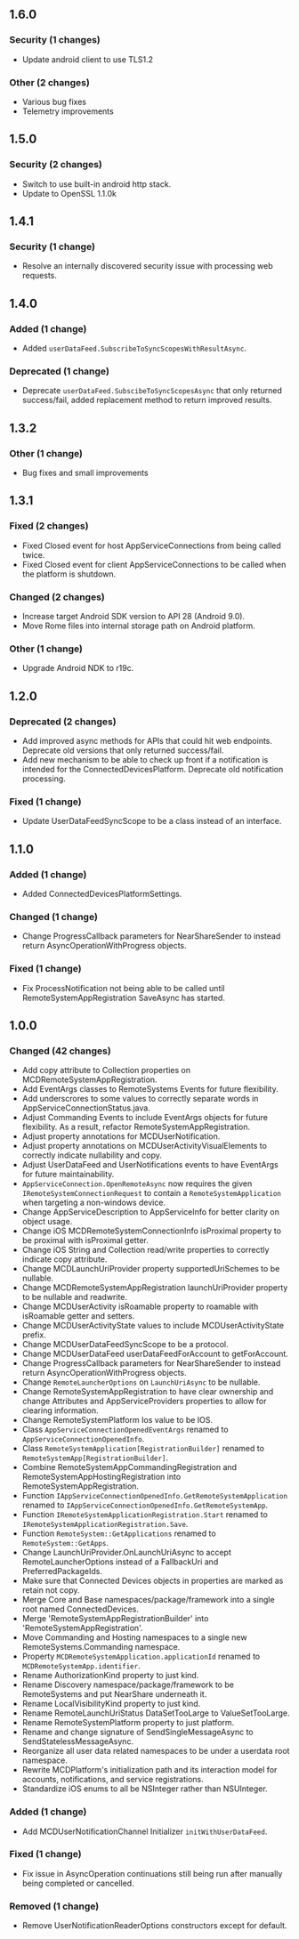 ## 1.6.0


### Security (1 changes)

- Update android client to use TLS1.2


### Other (2 changes)

- Various bug fixes 
- Telemetry improvements

## 1.5.0


### Security (2 changes)

- Switch to use built-in android http stack.
- Update to OpenSSL 1.1.0k

## 1.4.1


### Security (1 change)

- Resolve an internally discovered security issue with processing web requests.


## 1.4.0


### Added (1 change)

- Added `userDataFeed.SubscribeToSyncScopesWithResultAsync`.


### Deprecated (1 change)

- Deprecate `userDataFeed.SubscibeToSyncScopesAsync` that only returned success/fail, added replacement method to return improved results.

## 1.3.2


### Other (1 change)

- Bug fixes and small improvements

## 1.3.1


### Fixed (2 changes)

- Fixed Closed event for host AppServiceConnections from being called twice.
- Fixed Closed event for client AppServiceConnections to be called when the platform is shutdown.


### Changed (2 changes)

- Increase target Android SDK version to API 28 (Android 9.0).
- Move Rome files into internal storage path on Android platform.


### Other (1 change)

- Upgrade Android NDK to r19c.

## 1.2.0


### Deprecated (2 changes)

- Add improved async methods for APIs that could hit web endpoints. Deprecate old versions that only returned success/fail.
- Add new mechanism to be able to check up front if a notification is intended for the ConnectedDevicesPlatform. Deprecate old notification processing.


### Fixed (1 change)

- Update UserDataFeedSyncScope to be a class instead of an interface.

## 1.1.0


### Added (1 change)

- Added ConnectedDevicesPlatformSettings.


### Changed (1 change)

- Change ProgressCallback parameters for NearShareSender to instead return AsyncOperationWithProgress objects.


### Fixed (1 change)

- Fix ProcessNotification not being able to be called until RemoteSystemAppRegistration SaveAsync has started.

## 1.0.0


### Changed (42 changes)

- Add copy attribute to Collection properties on MCDRemoteSystemAppRegistration.
- Add EventArgs classes to RemoteSystems Events for future flexibility.
- Add underscrores to some values to correctly separate words in AppServiceConnectionStatus.java.
- Adjust Commanding Events to include EventArgs objects for future flexibility. As a result, refactor RemoteSystemAppRegistration.
- Adjust property annotations for MCDUserNotification.
- Adjust property annotations on MCDUserActivityVisualElements to correctly indicate nullability and copy.
- Adjust UserDataFeed and UserNotifications events to have EventArgs for future maintainability.
- `AppServiceConnection.OpenRemoteAsync` now requires the given `IRemoteSystemConnectionRequest` to contain a `RemoteSystemApplication` when targeting a non-windows device.
- Change AppServiceDescription to AppServiceInfo for better clarity on object usage.
- Change iOS MCDRemoteSystemConnectionInfo isProximal property to be proximal with isProximal getter.
- Change iOS String and Collection read/write properties to correctly indicate copy attribute.
- Change MCDLaunchUriProvider property supportedUriSchemes to be nullable.
- Change MCDRemoteSystemAppRegistration launchUriProvider property to be nullable and readwrite.
- Change MCDUserActivity isRoamable property to roamable with isRoamable getter and setters.
- Change MCDUserActivityState values to include MCDUserActivityState prefix.
- Change MCDUserDataFeedSyncScope to be a protocol.
- Change MCDUserDataFeed userDataFeedForAccount to getForAccount.
- Change ProgressCallback parameters for NearShareSender to instead return AsyncOperationWithProgress objects.
- Change `RemoteLauncherOptions` on `LaunchUriAsync` to be nullable.
- Change RemoteSystemAppRegistration to have clear ownership and change Attributes and AppServiceProviders properties to allow for clearing information.
- Change RemoteSystemPlatform Ios value to be IOS.
- Class `AppServiceConnectionOpenedEventArgs` renamed to `AppServiceConnectionOpenedInfo`.
- Class `RemoteSystemApplication[RegistrationBuilder]` renamed to `RemoteSystemApp[RegistrationBuilder]`.
- Combine RemoteSystemAppCommandingRegistration and RemoteSystemAppHostingRegistration into RemoteSystemAppRegistration.
- Function `IAppServiceConnectionOpenedInfo.GetRemoteSystemApplication` renamed to `IAppServiceConnectionOpenedInfo.GetRemoteSystemApp`.
- Function `IRemoteSystemApplicationRegistration.Start` renamed to `IRemoteSystemApplicationRegistration.Save`.
- Function `RemoteSystem::GetApplications` renamed to `RemoteSystem::GetApps`.
- Change LaunchUriProvider.OnLaunchUriAsync  to accept RemoteLauncherOptions instead of a FallbackUri and PreferredPackageIds.
- Make sure that Connected Devices objects in properties are marked as retain not copy.
- Merge Core and Base namespaces/package/framework into a single root named ConnectedDevices.
- Merge 'RemoteSystemAppRegistrationBuilder' into 'RemoteSystemAppRegistration'.
- Move Commanding and Hosting namespaces to a single new RemoteSystems.Commanding namespace.
- Property `MCDRemoteSystemApplication.applicationId` renamed to `MCDRemoteSystemApp.identifier`.
- Rename AuthorizationKind property to just kind.
- Rename Discovery namespace/package/framework to be RemoteSystems and put NearShare underneath it.
- Rename LocalVisibilityKind property to just kind.
- Rename RemoteLaunchUriStatus DataSetTooLarge to ValueSetTooLarge.
- Rename RemoteSystemPlatform property to just platform.
- Rename and change signature of SendSingleMessageAsync to SendStatelessMessageAsync.
- Reorganize all user data related namespaces to be under a userdata root namespace.
- Rewrite MCDPlatform's initialization path and its interaction model for accounts, notifications, and service registrations.
- Standardize iOS enums to all be NSInteger rather than NSUInteger.


### Added (1 change)

- Add MCDUserNotificationChannel Initializer `initWithUserDataFeed`.


### Fixed (1 change)

- Fix issue in AsyncOperation continuations still being run after manually being completed or cancelled.


### Removed (1 change)

- Remove UserNotificationReaderOptions constructors except for default.




